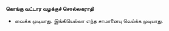 **கொங்கு வட்டார வழக்குச் சொல்லகராதி**
- வைக்க முடியாது. இங்கியெல்லா எந்த சாமானையு வெய்க்க முடியாது.

